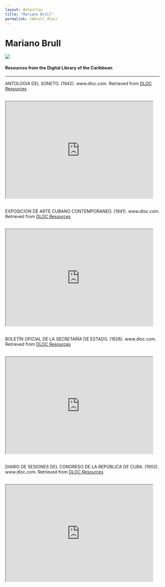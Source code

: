 ```yaml
---
layout: defaultau
title: "Mariano Brull"
permalink: /mbrull_dloc/
---
```

<!-- partial:index.partial.html -->
<div class="content">
    <h1>Mariano Brull</h1>
    <div class="quote">
        <div><img src="https://upload.wikimedia.org/wikipedia/commons/thumb/f/fa/Brull_Mariano_in_1913_when_he_was_22_rbz.JPG/330px-Brull_Mariano_in_1913_when_he_was_22_rbz.JPG" class="logo"></div>
    </div>
    <body>
    <h4>Resources from the Digital Library of the Caribbean</h4><hr>
    <div class="container-mt-5">
      <div class="row">
            <div class="col-md-6">
                <p>ANTOLOGIA DEL SONETO. (1942). www.dloc.com. Retrieved from <a href="https://www.dloc.com/AA00089838/00001/images" target="_blank">DLOC Resources</a></p><br>
                <iframe width="95%" height="315" src="https://www.dloc.com/AA00089838/00001/images"></iframe>
                <br>
                <br>
        </div>
      <div class="col-md-6">
            <p>EXPOSICION DE ARTE CUBANO CONTEMPORANEO. (1941). www.dloc.com. Retrieved from <a href="https://www.dloc.com/AA00087996/00001/images" target="_blank">DLOC Resources</a></p><br>
            <iframe width="95%" height="315" src="https://www.dloc.com/AA00087996/00001/images"></iframe>
            <br>
            <br>
        </div>
        </div>
    <div class="container-mt-5">
      <div class="row">
            <div class="col-md-6">
                <p>BOLETÍN OFICIAL DE LA SECRETARÍA DE ESTADO. (1926). www.dloc.com. Retrieved from <a href="https://www.dloc.com/AA00037872/00138/images" target="_blank">DLOC Resources</a></p><br>
                <iframe width="95%" height="315" src="https://www.dloc.com/AA00037872/00138/images"></iframe>
                <br>
                <br>
        </div>
        <div class="col-md-6">
            <p>DIARIO DE SESIONES DEL CONGRESO DE LA REPÚBLICA DE CUBA. (1902). www.dloc.com. Retrieved from <a href="https://www.dloc.com/UF00072699/00412/images" target="_blank">DLOC Resources</a></p><br>
            <iframe width="95%" height="315" src="https://www.dloc.com/UF00072699/00412/images"></iframe>
            <br>
            <br>
        </div>
        </div>
    </body> 
          </div>
  <!-- partial -->
<script src='https://cdnjs.cloudflare.com/ajax/libs/jquery/3.1.1/jquery.min.js'></script><script  src="{{ site.baseurl }}/assets/js/authorscript.js"></script>
